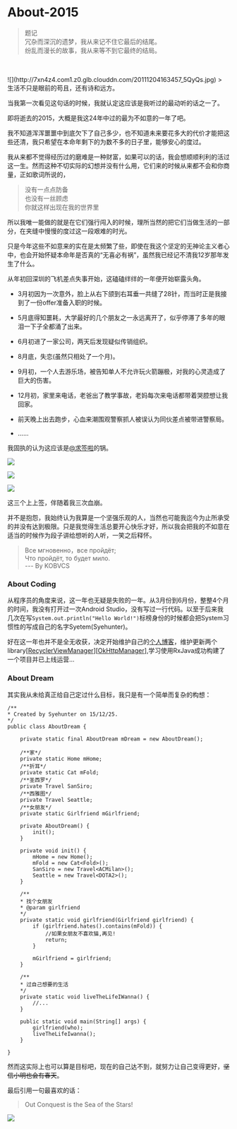 # About-2015

> 题记<br/>
> 冗杂而深沉的遗梦，我从来记不住它最后的结尾。<br/>
> 纷乱而漫长的故事，我从来等不到它最终的结局。

<br/>
<br/>
![](http://7xn4z4.com1.z0.glb.clouddn.com/20111204163457_5QyQs.jpg)
> 生活不只是眼前的苟且，还有诗和远方。

当我第一次看见这句话的时候，我就认定这应该是我听过的最动听的话之一了。

即将逝去的2015，大概是我这24年中过的最为不如意的一年了吧。

我不知道浑浑噩噩中到底欠下了自己多少，也不知道未来要花多大的代价才能把这些还清，我只希望在本命年剩下的为数不多的日子里，能够安心的度过。

我从来都不觉得经历过的磨难是一种财富，如果可以的话，我会想顺顺利利的活过这一生。然而这种不切实际的幻想并没有什么用，它们来的时候从来都不会和你商量，正如歌词所说的，
> 没有一点点防备<br/>
> 也没有一丝顾虑<br/>
> 你就这样出现在我的世界里

所以我唯一能做的就是在它们强行闯入的时候，理所当然的把它们当做生活的一部分，在夹缝中慢慢的度过这一段艰难的时光。

只是今年这些不如意来的实在是太频繁了些，即使在我这个坚定的无神论主义者心中，也会开始怀疑本命年是否真的“无喜必有祸”，虽然我已经记不清我12岁那年发生了什么。

从年初回深圳的飞机差点失事开始，这磕磕绊绊的一年便开始崭露头角。

* 3月初因为一次意外，脸上从右下颌到右耳垂一共缝了28针，而当时正是我接到了一份offer准备入职的时候。


* 5月底得知噩耗，大学最好的几个朋友之一永远离开了，似乎停滞了多年的眼泪一下子全都涌了出来。

* 6月初进了一家公司，两天后发现疑似传销组织。
* 8月底，失恋(虽然只相处了一个月)。

* 9月初，一个人去游乐场，被告知单人不允许玩火箭蹦极，对我的心灵造成了巨大的伤害。

* 12月初，家里来电话，老爸出了教学事故，老妈每次来电话都带着哭腔想让我回家。

* 前天晚上出去跑步，心血来潮围观警察抓人被误认为同伙差点被带进警察局。

* ……

我固执的认为这应该是[@求签啦](http://weibo.com/qiuqianla?is_all=1)的锅。

![](http://7xn4z4.com1.z0.glb.clouddn.com/QQ20151225-0%402x.png)

![](http://7xn4z4.com1.z0.glb.clouddn.com/QQ20151225-1%402x.png)

![](http://7xn4z4.com1.z0.glb.clouddn.com/QQ20151225-2%402x.png)

这三个上上签，伴随着我三次血崩。

并不是抱怨，我始终认为我算是一个坚强乐观的人，当然也可能我迄今为止所承受的并没有达到极限。只是我觉得生活总要开心快乐才好，所以我会把我的不如意在适当的时候作为段子讲给想听的人听，一笑之后释怀。

> Все мгновенно，все пройдёт;<br/>
> Что пройдёт, то будет мило.<br/>
> --- By KOBVCS



### About Coding

从程序员的角度来说，这一年也无疑是失败的一年。从3月份到6月份，整整4个月的时间，我没有打开过一次Android Studio，没有写过一行代码。以至于后来我几次在写`System.out.println("Hello World!")`标榜身份的时候都会把System习惯性的写成自己的名字Syetem(Syehunter)。

好在这一年也并不是全无收获，决定开始维护自己的[个人博客](http://z.sye.space)，维护更新两个library[[RecyclerViewManager](https://github.com/Syehunter/RecyclerViewManager)][[OkHttpManager](https://github.com/Syehunter/OkHttpManager)],学习使用RxJava成功构建了一个项目并已上线运营…



### About Dream
其实我从未给真正给自己定过什么目标，我只是有一个简单而复杂的构想：

	/**
 	* Created by Syehunter on 15/12/25.
 	*/
	public class AboutDream {

    	private static final AboutDream mDream = new AboutDream();

    	/**家*/
    	private static Home mHome;
    	/**折耳*/
    	private static Cat mFold;
    	/**圣西罗*/
    	private Travel SanSiro;
    	/**西雅图*/
    	private Travel Seattle;
    	/**女朋友*/
    	private static Girlfriend mGirlfriend;

    	private AboutDream() {
       		init();
    	}

    	private void init() {
        	mHome = new Home();
        	mFold = new Cat<Fold>();
        	SanSiro = new Travel<ACMilan>();
        	Seattle = new Travel<DOTA2>();
    	}

    	/**
     	* 找个女朋友
     	* @param girlfriend
     	*/
    	private static void girlfriend(Girlfriend girlfriend) {
        	if (girlfriend.hates().contains(mFold)) {
            	//如果女朋友不喜欢猫,再见!
            	return;
        	}

        	mGirlfriend = girlfriend;
    	}

    	/**
     	* 过自己想要的生活
     	*/
    	private static void liveTheLifeIWanna() {
        	//...
    	}
    	
    	public static void main(String[] args) {
    		girlfriend(who);
    		liveTheLifeIwanna();
    	}
    	
	}
	
然而这实际上也可以算是目标吧，现在的自己达不到，就努力让自己变得更好，~~坚信小明也会有春天~~。

最后引用一句最喜欢的话：

> Out Conquest is the Sea of the Stars!

![](http://7xn4z4.com1.z0.glb.clouddn.com/%E6%98%9F%E8%BE%B0%E5%A4%A7%E6%B5%B7.jpg)
